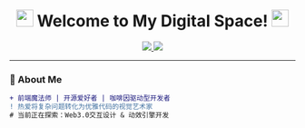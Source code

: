 <h1 align="center">
  <img src="https://emoji.dutl.uk/🖥️" width="30"> 
  Welcome to My Digital Space! 
  <img src="https://emoji.dutl.uk/👋" width="30">
</h1>
<p align="center">
  <a href="https://github.com/yourname?tab=repositories">
    <img src="https://img.shields.io/badge/Explore_My_World-100000?style=for-the-badge&logo=github&logoColor=white">
  </a>
  <a href="https://gist.github.com/yourname">
    <img src="https://img.shields.io/badge/My_Code_Snippets-100000?style=for-the-badge&logo=github&logoColor=white">
  </a>
</p>

---

### 🌈 About Me
```diff
+ 前端魔法师 | 开源爱好者 | 咖啡因驱动型开发者
! 热爱将复杂问题转化为优雅代码的视觉艺术家
# 当前正在探索：Web3.0交互设计 & 动效引擎开发
